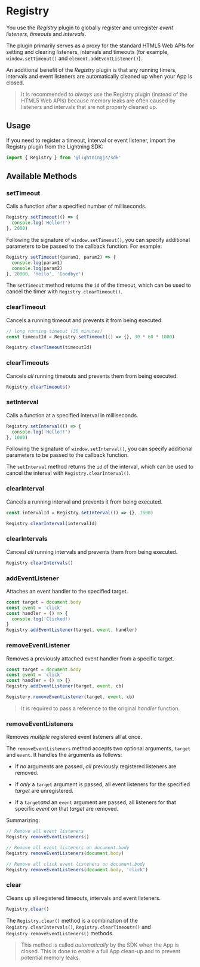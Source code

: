 # Registry

You use the *Registry* plugin to globally register and unregister *event listeners*, *timeouts* and *intervals*.

The plugin primarily serves as a proxy for the standard HTML5 Web APIs for setting and clearing listeners, intervals and timeouts
(for example, `window.setTimeout()` and `element.addEventListener()`).

An additional benefit of the *Registry* plugin is that any running timers, intervals and event listeners are
automatically cleaned up when your App is closed.

> It is recommended to *always* use the Registry plugin (instead of the HTML5 Web APIs) because memory leaks are often caused by listeners and intervals that are not properly cleaned up.

## Usage

If you need to register a timeout, interval or event listener, import the Registry plugin from the Lightning SDK:

```js
import { Registry } from '@lightningjs/sdk'
```

## Available Methods

### setTimeout

Calls a function after a specified number of milliseconds.

```js
Registry.setTimeout(() => {
  console.log('Hello!!')
}, 2000)
```

Following the signature of `window.setTimeout()`, you can specify additional  parameters to be passed to the callback function. For example:

```js
Registry.setTimeout((param1, param2) => {
  console.log(param1)
  console.log(param2)
}, 20000, 'Hello', 'Goodbye')
```

The `setTimeout` method returns the `id` of the timeout, which can be used to cancel the timer with `Registry.clearTimeout()`.

### clearTimeout

Cancels a running timeout and prevents it from being executed.

```js
// long running timeout (30 minutes)
const timeoutId = Registry.setTimeout(() => {}, 30 * 60 * 1000)

Registry.clearTimeout(timeoutId)
```

### clearTimeouts

Cancels *all* running timeouts and prevents them from being executed.

```js
Registry.clearTimeouts()
```

### setInterval

Calls a function at a specified interval in milliseconds.

```js
Registry.setInterval(() => {
  console.log('Hello!!')
}, 1000)
```

Following the signature of `window.setInterval()`, you can specify additional parameters to be passed to the callback function.

The `setInterval` method returns the `id` of the interval, which can be used to cancel the interval with `Registry.clearInterval()`.

### clearInterval

Cancels a running interval and prevents it from being executed.

```js
const intervalId = Registry.setInterval(() => {}, 1500)

Registry.clearInterval(intervalId)
```

### clearIntervals

Cancesl *all* running intervals and prevents them from being executed.

```js
Registry.clearIntervals()
```

### addEventListener

Attaches an event handler to the specified target.

```js
const target = document.body
const event = 'click'
const handler = () => {
  console.log('Clicked!)
}
Registry.addEventListener(target, event, handler)
```

### removeEventListener

Removes a previously attached event handler from a specific target.

```js
const target = document.body
const event = 'click'
const handler = () => {}
Registry.addEventListener(target, event, cb)

Registery.removeEventListener(target, event, cb)
```

> It is required to pass a reference to the original *handler* function.

### removeEventListeners

Removes *multiple* registered event listeners all at once.

The `removeEventListeners` method accepts two optional arguments, `target` and `event`. It handles the arguments as follows:

* If *no* arguments are passed, *all* previously registered listeners are removed.

* If *only* a `target` argument is passed, all event listeners for the specified *target* are unregistered.

* If a `target`*and* an `event` argument are passed, all listeners for that specific *event* on that *target* are removed.

Summarizing:

```js
// Remove all event listeners
Registry.removeEventListeners()

// Remove all event listeners on document.body
Registry.removeEventListeners(document.body)

// Remove all click event listeners on document.body
Registry.removeEventListeners(document.body, 'click')
```

### clear

Cleans up all registered timeouts, intervals and event listeners.

```js
Registry.clear()
```

The `Registry.clear()` method is a combination of the `Registry.clearIntervals()`, `Registry.clearTimeouts()` and `Registry.removeEventListeners()` methods.

> This method is called *automatically* by the SDK when the App is closed. This is done to enable a full App clean-up
and to prevent potential memory leaks.
